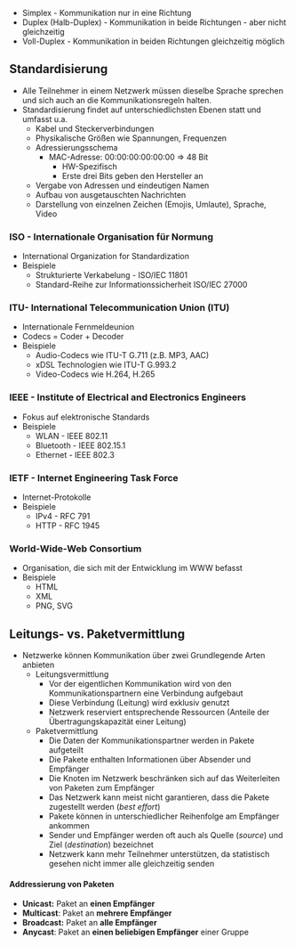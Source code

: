 - Simplex - Kommunikation nur in eine Richtung
- Duplex (Halb-Duplex) - Kommunikation in beide Richtungen - aber nicht gleichzeitig
- Voll-Duplex - Kommunikation in beiden Richtungen gleichzeitig möglich
## Standardisierung
- Alle Teilnehmer in einem Netzwerk müssen dieselbe Sprache sprechen und sich auch an die Kommunikationsregeln halten.
- Standardisierung findet auf unterschiedlichsten Ebenen statt und umfasst u.a.
	- Kabel und Steckerverbindungen
	- Physikalische Größen wie Spannungen, Frequenzen
	- Adressierungsschema
		- MAC-Adresse: 00:00:00:00:00:00 => 48 Bit
			- HW-Spezifisch
			- Erste drei Bits geben den Hersteller an
	- Vergabe von Adressen und eindeutigen Namen
	- Aufbau von ausgetauschten Nachrichten
	- Darstellung von einzelnen Zeichen (Emojis, Umlaute), Sprache, Video
### ISO - Internationale Organisation für Normung
- International Organization for Standardization
- Beispiele
	- Strukturierte Verkabelung - ISO/IEC 11801
	- Standard-Reihe zur Informationssicherheit ISO/IEC 27000
### ITU- International Telecommunication Union (ITU)
- Internationale Fernmeldeunion
- Codecs = Coder + Decoder
- Beispiele
	- Audio-Codecs wie ITU-T G.711 (z.B. MP3, AAC)
	- xDSL Technologien wie ITU-T G.993.2
	- Video-Codecs wie H.264, H.265
### IEEE - Institute of Electrical and Electronics Engineers
- Fokus auf elektronische Standards
- Beispiele
	- WLAN - IEEE 802.11
	- Bluetooth - IEEE 802.15.1
	- Ethernet - IEEE 802.3
### IETF - Internet Engineering Task Force
- Internet-Protokolle
- Beispiele
	- IPv4 - RFC 791
	- HTTP - RFC 1945
### World-Wide-Web Consortium
- Organisation, die sich mit der Entwicklung im WWW befasst
- Beispiele
	- HTML
	- XML
	- PNG, SVG
## Leitungs- vs. Paketvermittlung
- Netzwerke können Kommunikation über zwei Grundlegende Arten anbieten
	- Leitungsvermittlung
		- Vor der eigentlichen Kommunikation wird von den Kommunikationspartnern eine Verbindung aufgebaut
		- Diese Verbindung (Leitung) wird exklusiv genutzt
		- Netzwerk reserviert entsprechende Ressourcen (Anteile der Übertragungskapazität einer Leitung)
	- Paketvermittlung
		- Die Daten der Kommunikationspartner werden in Pakete aufgeteilt
		- Die Pakete enthalten Informationen über Absender und Empfänger
		- Die Knoten im Netzwerk beschränken sich auf das Weiterleiten von Paketen zum Empfänger
		- Das Netzwerk kann meist nicht garantieren, dass die Pakete zugestellt werden (*best effort*)
		- Pakete können in unterschiedlicher Reihenfolge am Empfänger ankommen
		- Sender und Empfänger werden oft auch als Quelle (*source*) und Ziel (*destination*) bezeichnet
		- Netzwerk kann mehr Teilnehmer unterstützen, da statistisch gesehen nicht immer alle gleichzeitig senden
#### Addressierung von Paketen
- **Unicast:** Paket an __einen Empfänger__
- **Multicast**: Paket an __mehrere Empfänger__
- __Broadcast:__ Paket an **alle Empfänger**
- **Anycast**: Paket an **einen beliebigen Empfänger** einer Gruppe